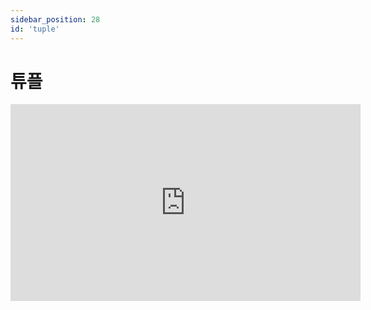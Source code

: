 ```yaml
---
sidebar_position: 28
id: 'tuple'
---
```


# 튜플

<iframe width="560" height="315" src="https://www.youtube.com/embed/iIUhChzGajA" title="YouTube video player" frameBorder="0" allow="accelerometer; autoplay; clipboard-write; encrypted-media; gyroscope; picture-in-picture" />

튜플이란 리스트와 같지만 안에 있는 값을 바꿀 수 없는 데이터의 형태를 뜻합니다.

리스트에서는 인덱싱을 사용하여 새로운 값으로 바꿀 수 있지만 튜플에서는 못합니다.

그래서 파이썬 프로그램을 짜는데 절대로 사용자가 수정하면 안 되는 데이터들(예: 점수, 시험 성적, ...)을 튜플 안에 저장할 수 있습니다.

튜플에서는 대괄호`[]` 대신 소괄호`()`를 사용합니다. CODE1에서 확인하겠습니다.

CODE2와 같이 강제로 바꾸려 한다면 에러가 출력됩니다.

CODE3와 같이 파이썬에서 신기하게도 `()` 없이도 튜플이라고 인식할 수 있는 기능이 있습니다.

<iframe title="Python Playground" src="https://trinket.io/embed/python3/069924886e" height="400" />

## 튜플 풀기

CODE1과 같이 튜플을 만들고 상자같이 풀 수 있습니다.

<iframe title="Python Playground" src="https://trinket.io/embed/python3/8c81ff1498" height="400" />

## 튜플 길이 지정하기

파이썬에서는 튜플의 길이를 미리 지정하여 나중에 소수로 값을 더하는 행위를 막을 수 있습니다.

마지막에 ','를 넣어 다시는 값을 원하지 않는다고 파이썬에게 알려주는 것이 가능합니다.

```py
a = 1, 2, b = 3,
```

<iframe title="Python Playground" src="https://trinket.io/embed/python3/0cc2f9e56d" height="400" />

## zip()

zip이란 우리가 지퍼를 올려서 닫는 것을 뜻합니다.

파이썬에서 튜플을 지퍼처럼 서로 묶을 수 있습니다.

`zipped`를 사용했지만 실제로 튜플을 보기 위하여 `tuple()` 함수를 사용해야 합니다.

<iframe title="Python Playground" src="https://trinket.io/embed/python3/1af130ab47" height="400" />
